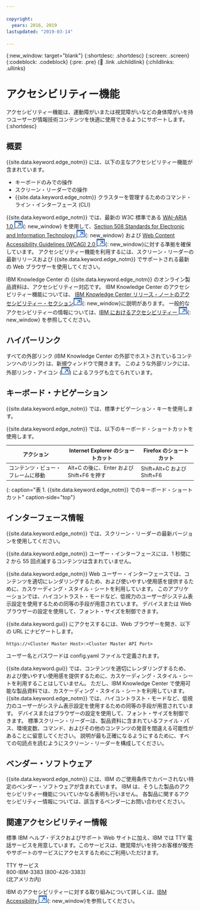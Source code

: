 ```yaml
---

copyright:
  years: 2016, 2019
lastupdated: "2019-03-14"

---
```


{:new_window: target="blank"}
{:shortdesc: .shortdesc}
{:screen: .screen}
{:codeblock: .codeblock}
{:pre: .pre}
{:child: .link .ulchildlink}
{:childlinks: .ullinks}

# アクセシビリティー機能

アクセシビリティー機能は、運動障がいまたは視覚障がいなどの身体障がいを持つユーザーが情報技術コンテンツを快適に使用できるようにサポートします。
{:shortdesc}

## 概要

{{site.data.keyword.edge_notm}} には、以下の主なアクセシビリティー機能が含まれています。

* キーボードのみでの操作
* スクリーン・リーダーでの操作
* {{site.data.keyword.edge_notm}} クラスターを管理するためのコマンド・ライン・インターフェース (CLI)

{{site.data.keyword.edge_notm}} では、最新の W3C 標準である [WAI-ARIA 1.0 ![外部リンク・アイコン](images/icons/launch-glyph.svg "外部リンク・アイコン")](http://www.w3.org/TR/wai-aria/){: new_window} を使用して、[Section 508 Standards for Electronic and Information Technology ![外部リンク・アイコン](images/icons/launch-glyph.svg "外部リンク・アイコン")](http://www.access-board.gov/guidelines-and-standards/communications-and-it/about-the-section-508-standards/section-508-standards){: new_window} および [Web Content Accessibility Guidelines (WCAG) 2.0 ![外部リンク・アイコン](images/icons/launch-glyph.svg "外部リンク・アイコン")](http://www.w3.org/TR/WCAG20/){: new_window}に対する準拠を確保しています。 アクセシビリティー機能を利用するには、スクリーン・リーダーの最新リリースおよび {{site.data.keyword.edge_notm}} でサポートされる最新の Web ブラウザーを使用してください。

IBM Knowledge Center の {{site.data.keyword.edge_notm}} のオンライン製品資料は、アクセシビリティー対応です。 IBM Knowledge Center のアクセシビリティー機能については、  [IBM Knowledge Center リリース・ノートのアクセシビリティー・セクション![外部リンク・アイコン](images/icons/launch-glyph.svg "外部リンク・アイコン")](http://www.ibm.com/support/knowledgecenter/about/releasenotes.html){: new_window}に説明があります。 一般的なアクセシビリティーの情報については、[IBM におけるアクセシビリティー ![外部リンク・アイコン](images/icons/launch-glyph.svg "外部リンク・アイコン")](https://www.ibm.com/accessibility/jp/ja/){: new_window} を参照してください。

## ハイパーリンク

すべての外部リンク (IBM Knowledge Center の外部でホストされているコンテンツへのリンク) は、新規ウィンドウで開きます。 このような外部リンクには、外部リンク・アイコン (![外部リンク・アイコン](images/icons/launch-glyph.svg "外部リンク・アイコン")) によるフラグも立てられています。

## キーボード・ナビゲーション

{{site.data.keyword.edge_notm}} では、標準ナビゲーション・キーを使用します。

{{site.data.keyword.edge_notm}} では、以下のキーボード・ショートカットを使用します。

|アクション|Internet Explorer のショートカット|Firefox のショートカット|
|------|------------------------------|--------------------|
|コンテンツ・ビュー・フレームに移動|Alt+C の後に、Enter および Shift+F6 を押す|Shift+Alt+C および Shift+F6|
{: caption="表 1. {{site.data.keyword.edge_notm}} でのキーボード・ショートカット" caption-side="top"}

## インターフェース情報

{{site.data.keyword.edge_notm}} では、スクリーン・リーダーの最新バージョンを使用してください。

{{site.data.keyword.edge_notm}} ユーザー・インターフェースには、1 秒間に 2 から 55 回点滅するコンテンツは含まれていません。

{{site.data.keyword.edge_notm}} Web ユーザー・インターフェースでは、コンテンツを適切にレンダリングするため、および使いやすい使用感を提供するために、カスケーディング・スタイル・シートを利用しています。 このアプリケーションでは、ハイコントラスト・モードなど、低視力のユーザーがシステム表示設定を使用するための同等の手段が用意されています。 デバイスまたは Web ブラウザーの設定を使用して、フォント・サイズを制御できます。

{{site.data.keyword.gui}} にアクセスするには、Web ブラウザーを開き、以下の URL にナビゲートします。

`https://<Cluster Master Host>:<Cluster Master API Port>`

ユーザー名とパスワードは config.yaml ファイルで定義されます。

{{site.data.keyword.gui}} では、コンテンツを適切にレンダリングするため、および使いやすい使用感を提供するために、カスケーディング・スタイル・シートを利用することはしていません。 ただし、IBM Knowledge Center で使用可能な製品資料では、カスケーディング・スタイル・シートを利用しています。 {{site.data.keyword.edge_notm}} では、ハイコントラスト・モードなど、低視力のユーザーがシステム表示設定を使用するための同等の手段が用意されています。 デバイスまたはブラウザーの設定を使用して、フォント・サイズを制御できます。 標準スクリーン・リーダーは、製品資料に含まれているファイル・パス、環境変数、コマンド、およびその他のコンテンツの発音を間違える可能性があることに留意してください。 説明が最も正確になるようにするために、すべての句読点を読むようにスクリーン・リーダーを構成してください。


## ベンダー・ソフトウェア

{{site.data.keyword.edge_notm}} には、IBM のご使用条件でカバーされない特定のベンダー・ソフトウェアが含まれています。 IBM は、そうした製品のアクセシビリティー機能についていかなる表明も行いません。 各製品に関するアクセシビリティー情報については、該当するベンダーにお問い合わせください。

## 関連アクセシビリティー情報

標準 IBM ヘルプ・デスクおよびサポート Web サイトに加え、IBM では TTY 電話サービスを用意しています。このサービスは、聴覚障がいを持つお客様が販売やサポートのサービスにアクセスするためにご利用いただけます。

TTY サービス  
 800-IBM-3383 (800-426-3383)  
 (北アメリカ内)

IBM のアクセシビリティーに対する取り組みについて詳しくは、[IBM Accessibility ![外部リンク・アイコン](images/icons/launch-glyph.svg "外部リンク・アイコン")](http://www.ibm.com/able){: new_window}を参照してください。
